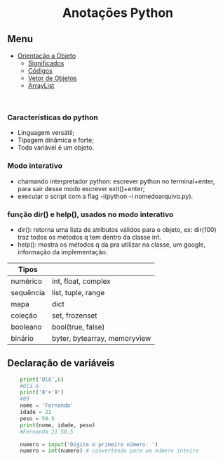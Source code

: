 <h1 align="center"> Anotações Python </h1>

## Menu

- [Orientação a Objeto](#orientação-a-objeto)
  - [Significados](#significados)
  - [Códigos](#códigos)
  - [Vetor de Objetos](#vetor-de-objetos)
  - [ArrayList](#arraylist)
<br>


### Características do python
- Linguagem versátil;
- Tipagem dinâmica e forte;
- Toda variável é um objeto.

### Modo interativo
- chamando interpretador python: escrever python no terminal+enter, para sair desse modo escrever exit()+enter;
- executar o script com a flag -i(python -i nomedoarquivo.py).

### função dir() e help(), usados no modo interativo
- dir(): retorna uma lista de atributos válidos para o objeto, ex: dir(100) traz todos os métodos q tem dentro da classe int.
- help(): mostra os métodos q da pra utilizar na classe, um google, informação da implementação.

| Tipos | |
|-------|-|
|numérico| int, float, complex |
| sequência | list, tuple, range |
| mapa | dict |
| coleção | set, frozenset |
| booleano | bool(true, false) |
| binário | byter, bytearray, memoryview |

## Declaração de variáveis

```python
    print('Olá',6)
    #Olá 6
    print('8'+'9')
    #89
    nome = 'Fernanda'
    idade = 21
    peso = 50.5
    print(nome, idade, peso)
    #Fernanda 21 50.5

    numero = input('Digite o primeiro número: ')
    numero = int(numero) # convertendo para um número inteiro
```

